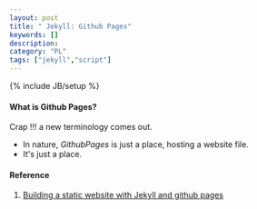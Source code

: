 ```yaml
---
layout: post
title: " Jekyll: Github Pages"
keywords: []
description: 
category: "PL" 
tags: ["jekyll","script"]
---
```

{% include JB/setup %}


#### What is Github Pages?
Crap !!! a new terminology comes out.
- In nature, $Github Pages$ is just a place, hosting a website file.
- It's just a place.





#### Reference
1. [Building a static website with Jekyll and github pages](https://programminghistorian.org/en/lessons/building-static-sites-with-jekyll-github-pages)
